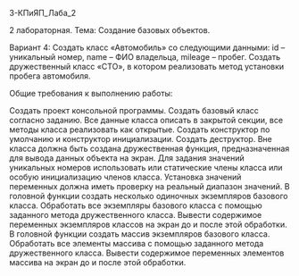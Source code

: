 3-КПиЯП_Лаба_2

2 лабораторная. Тема: Создание базовых объектов.

Вариант 4: Создать класс «Автомобиль» со следующими данными: id – уникальный номер, name – ФИО владельца, mileage – пробег. Создать дружественный класс «СТО», в котором реализовать метод установки пробега автомобиля.

Общие требования к выполнению работы:

Создать проект консольной программы.
Создать базовый класс согласно заданию. Все данные класса описать в закрытой секции, все методы класса реализовать как открытые. Создать конструктор по умолчанию и конструктор инициализации. Создать деструктор.
Вне класса должна быть создана дружественная функция, предназначенная для вывода данных объекта на экран.
Для задания значений уникальных номеров использовать или статические члены класса или особую инициализацию членов класса.
Установка значений переменных должна иметь проверку на реальный диапазон значений.
В головной функции создать несколько одиночных экземпляров базового класса. Обработать все экземпляры базового класса с помощью заданного метода дружественного класса. Вывести содержимое переменных экземпляров классов на экран до и после этой обработки.
В головной функции создать массив экземпляров базового класса. Обработать все элементы массива с помощью заданного метода дружественного класса. Вывести содержимое переменных элементов массива на экран до и после этой обработки.
